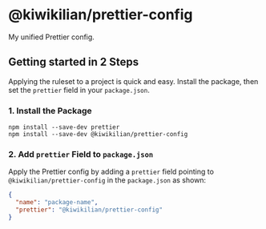 # @kiwikilian/prettier-config

My unified Prettier config.

## Getting started in 2 Steps

Applying the ruleset to a project is quick and easy. Install the package, then set the `prettier` field in your `package.json`.

### 1. Install the Package

```shell
npm install --save-dev prettier
npm install --save-dev @kiwikilian/prettier-config
```

### 2. Add `prettier` Field to `package.json`

Apply the Prettier config by adding a `prettier` field pointing to `@kiwikilian/prettier-config` in the `package.json` as shown:

```json
{
  "name": "package-name",
  "prettier": "@kiwikilian/prettier-config"
}
```
